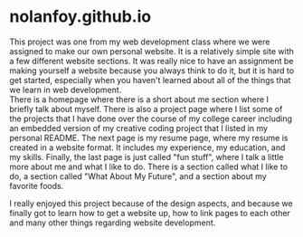 # nolanfoy.github.io
This project was one from my web development class where we were assigned to make our own personal website.
It is a relatively simple site with a few different website sections.
It was really nice to have an assignment be making yourself a website because you always think to do it, but it is hard to get started, especially when
you haven't learned about all of the things that we learn in web development.  
There is a homepage where there is a short about me section where I briefly talk about myself. 
There is also a project page where I list some of the projects that I have done over the course of my college career including an embedded version of 
my creative coding project that I listed in my personal README.
The next page is my resume page, where my resume is created in a website format. It includes my experience, my education, and my skills.
Finally, the last page is just called "fun stuff", where I talk a little more about me and what I like to do.
There is a section called what I like to do, a section called "What About My Future", and a section about my favorite foods.

I really enjoyed this project because of the design aspects, and because we finally got to learn how to get a website up, how to link pages to each other
and many other things regarding website development. 
